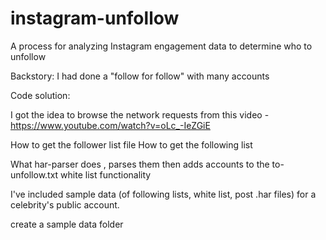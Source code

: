 # instagram-unfollow
A process for analyzing Instagram engagement data to determine who to unfollow

Backstory:
I had done a "follow for follow" with many accounts 

Code solution:

I got the idea to browse the network requests from this video - https://www.youtube.com/watch?v=oLc_-IeZGiE

How to get the follower list file
How to get the following list

What har-parser does 
, parses them then adds accounts to the to-unfollow.txt
white list functionality 


I've included sample data (of following lists, white list, post .har files) for a celebrity's public account.

create a sample data folder

